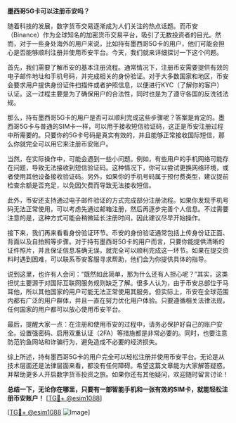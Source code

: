 **墨西哥5G卡可以注册币安吗？**

随着科技的发展，数字货币交易逐渐成为人们关注的热点话题。而币安（Binance）作为全球知名的加密货币交易平台，吸引了无数投资者的目光。然而，对于一些身处海外的用户来说，比如持有墨西哥5G卡的用户，他们可能会担心是否能够顺利注册并使用币安平台。今天，我们就来详细探讨一下这个问题。

首先，我们需要了解币安的基本注册流程。通常情况下，注册币安需要提供有效的电子邮件地址和手机号码，并完成相关的身份验证。对于大多数国家和地区，币安会要求用户提供身份证件扫描件或者护照信息，以便进行KYC（了解你的客户）认证。这一过程主要是为了确保用户的合法性，同时也是为了遵守各国的反洗钱法规。

那么，持有墨西哥5G卡的用户是否可以顺利完成这些步骤呢？答案是肯定的。墨西哥5G卡与普通的SIM卡一样，可以用于接收短信验证码，这正是币安注册过程中所需要的。只要你的5G卡号码是真实有效的，并且能够正常接收国际短信，那么你就完全可以用它来注册币安账户。

当然，在实际操作中，可能会遇到一些小问题。例如，有些用户的手机网络可能存在问题，导致无法接收到短信验证码。这种情况下，你可以尝试更换网络环境，或者使用其他设备接收验证码。另外，如果你的手机号码属于预付费类型，建议提前检查余额是否充足，以免因欠费而导致无法接收短信。

此外，币安还支持通过电子邮件验证的方式完成部分注册流程。如果你发现手机号码无法正常使用，可以考虑先通过邮箱注册，然后再逐步完善个人信息。不过需要注意的是，这种方式可能会稍微延长注册时间，因此建议尽早开始操作。

接下来，我们再来看看身份验证环节。币安的身份验证通常包括上传身份证正面、背面以及自拍照等步骤。对于持有墨西哥5G卡的用户而言，只要你能提供清晰的证件照片，并且保证信息准确无误，就完全可以顺利完成这一环节。如果在提交资料时遇到困难，可以联系币安客服寻求帮助，他们会为你提供具体的指导。

说到这里，也许有人会问：“既然如此简单，那为什么还有人担心呢？”其实，这类担忧主要源于对国际互联网服务规则缺乏了解。很多人认为，由于币安总部位于马耳他，所以其他国家的用户可能无法正常使用其服务。但实际上，币安在全球范围内都有广泛的用户群体，并且一直在努力优化用户体验。只要遵循相关法律法规，任何国家的用户都可以放心使用币安平台。

最后，提醒大家一点：在注册和使用币安的过程中，请务必保护好自己的账户安全。设置强密码、启用双重认证（2FA）等措施都是非常必要的。同时，也要注意防范钓鱼网站和诈骗行为，避免造成不必要的经济损失。

综上所述，持有墨西哥5G卡的用户完全可以轻松注册并使用币安平台。无论是从技术层面还是法律层面来看，都没有任何障碍。希望这篇文章能为大家解答疑惑，并帮助更多人开启数字货币投资之旅。如果你还有其他疑问，欢迎随时留言讨论！

**总结一下，无论你在哪里，只要有一部智能手机和一张有效的SIM卡，就能轻松注册币安账户！** [[TG💪+ @esim1088](https://t.me/s/esim1088)]

[[TG💪+ @esim1088](https://t.me/s/esim1088) ![Image](https://i.postimg.cc/4NQfJmqS/Snipaste-2025-05-13-00-14-12.png)]